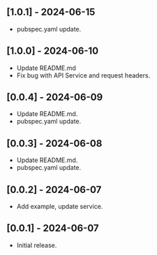 ## [1.0.1] - 2024-06-15

* pubspec.yaml update.

## [1.0.0] - 2024-06-10

* Update README.md
* Fix bug with API Service and request headers.

## [0.0.4] - 2024-06-09

* Update README.md.
* pubspec.yaml update.

## [0.0.3] - 2024-06-08

* Update README.md.
* pubspec.yaml update.

## [0.0.2] - 2024-06-07

* Add example, update service.

## [0.0.1] - 2024-06-07

* Initial release.
